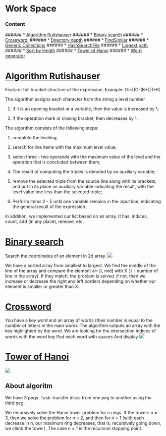 # Work Space
### Content
</p>
###### *  <a href="#Algorithm Rutishauser">Algorithm Rutishauser</a> 
###### *  <a href="#Binary search">Binary search</a> 
###### *  <a href="#Crossword">Crosswordi</a> 
###### *  <a href="#Directory depth">Directory depth</a> 
###### *  <a href="#FindSimilar">FindSimilar</a> 
###### *  <a href="#Generic Collections">Generic Collections</a> 
###### *  <a href="#HashSearchFile">HashSearchFile</a> 
###### *  <a href="#Largest path">Largest path</a> 
###### *  <a href="#Sort by length">Sort by length</a> 
###### *  <a href="#Tower of Hanoi">Tower of Hanoi</a> 
###### *  <a href="#Word generator">Word generator</a> 
</p>



# [Algorithm Rutishauser](https://github.com/Feodoros/WorkSpace/blob/master/AlgorithmRutishauser/StructureList.cs)

Feature: full bracket structure of the expression. Example:
D:=((C-(B*L))+K)

The algorithm assigns each character from the string a level number

1. If it is an opening bracket or a variable, then the value is increased by 1;

2. If the operation mark or closing bracket, then decreases by 1.

The algorithm consists of the following steps:

1. complete the leveling;

2. search for line items with the maximum level value;

3. select three - two operands with the maximum value of the level and the operation that is concluded between them;

4. The result of computing the triples is denoted by an auxiliary variable;

5. remove the selected triple from the source line along with its brackets, and put in its place an auxiliary variable indicating the result, with the level value one less than the selected triple;

6. Perform items 2 - 5 until one variable remains in the input line, indicating the general result of the expression.

In addition, we implemented our list based on an array. It has: indices, count, add (in any place), remove, etc.

# [Binary search](https://github.com/Feodoros/WorkSpace/blob/master/BinSearch/Program.cs)
Search the coordinates of an element in 2d array.
![](https://sun9-15.userapi.com/c857320/v857320109/180096/002vsj8buk8.jpg)

We have a sorted array from smallest to largest. We find the middle of the line of the array and compare the element arr [i, mid] with X ( i - number of line in the array). If they match, the problem is solved. if not, then we increase or decrease the right and left borders depending on whether our element is smaller or greater than X.

# [Crossword](https://github.com/Feodoros/WorkSpace/blob/master/Cross/Program.cs)
You have a key word and an array of words (their number is equal to the number of letters in the main word). The algorithm outputs an array with the key highlighted by the word.
We are looking for the intersection indices of words with the word key
Pad each word with spaces
And display
![](https://sun9-58.userapi.com/c205828/v205828109/10aea6/f3boQI59Slc.jpg)


# [Tower of Hanoi](https://github.com/Feodoros/WorkSpace/blob/master/HanoiTowards/Program.cs)
![](https://blog-c7ff.kxcdn.com/blog/wp-content/uploads/2016/12/Tower-of-hanoi.gif)

## About algoritm
We have 3 pegs.
Task: transfer discs from one peg to another using the third peg.


We recursively solve the Hanoi tower problem for n rings.
If the towers n = 3, then we solve the problem for n = 2, and then for n = 1 (with each decrease in n, our maximum ring decreases, that is, recursively going down, we climb the tower).
The case n = 1 is the recursion stopping point.
